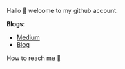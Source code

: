 Hallo 👋 welcome to my github account.

**Blogs**:

- [Medium](https://medium.com/@adiatma9024)
- [Blog](https://adiatma.github.io/)

How to reach me [📩](mailto:adiatma9024@gmail.com)
